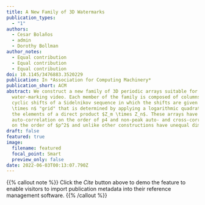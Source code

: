 ```yaml
---
title: A New Family of 3D Watermarks
publication_types:
  - "1"
authors:
  - Cesar Bolaños
  - admin
  - Dorothy Bollman
author_notes:
  - Equal contribution
  - Equal contribution
  - Equal contribution
doi: 10.1145/3476883.3520229
publication: In *Association for Computing Machinery*
publication_short: ACM
abstract: We construct a new family of 3D periodic arrays suitable for
  water-marking video. Each member of the family is composed of columns of
  cyclic shifts of a Sidelnikov sequence in which the shifts are given by an $m
  \times n$ "grid" that is determined by applying a logarithmic quadratic map to
  the elements of a direct product $Z_m \times Z_n$. These arrays have peak
  auto-correlation on the order of p4 and non-peak auto- and cross-correlation
  on the order of $p^2$ and unlike other constructions have unequal dimensions.
draft: false
featured: true
image:
  filename: featured
  focal_point: Smart
  preview_only: false
date: 2022-06-03T00:13:07.790Z
---
```

{{% callout note %}}
Click the *Cite* button above to demo the feature to enable visitors to import publication metadata into their reference management software.
{{% /callout %}}
